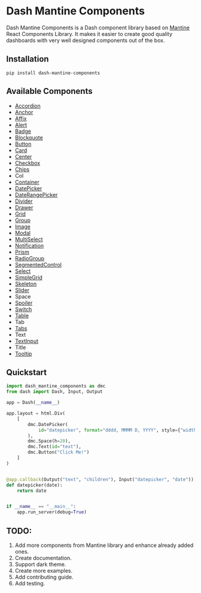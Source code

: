 # Dash Mantine Components

Dash Mantine Components is a Dash component library based on [Mantine](https://mantine.dev/) React Components Library. It makes it easier to create good quality dashboards with very well designed components out of the box.

## Installation

```
pip install dash-mantine-components
```

## Available Components

-   [Accordion](examples/accordion.py)
-   [Anchor](examples/anchor.py)
-   [Affix](examples/affix.py)
-   [Alert](examples/alert.py)
-   [Badge](examples/badge.py)
-   [Blockquote](examples/blockquote.py)
-   [Button](examples/button.py)
-   [Card](examples/card.py)
-   [Center](examples/center.py)
-   [Checkbox](examples/checkbox.py)
-   [Chips](examples/ships.py)
-   Col
-   [Container](examples/container.py)
-   [DatePicker](examples/datepicker.py)
-   [DateRangePicker](examples/datepicker.py)
-   [Divider](examples/divider.py)
-   [Drawer](examples/drawer.py)
-   [Grid](examples/grid.py)
-   [Group](examples/group.py)
-   [Image](examples/image.py)
-   [Modal](examples/modal.py)
-   [MultiSelect](examples/multiselect.py)
-   [Notification](examples/notification.py)
-   [Prism](examples/prism.py)
-   [RadioGroup](examples/radiogroup.py)
-   [SegmentedControl](examples/segmentedcontrol.py)
-   [Select](examples/select.py)
-   [SimpleGrid](examples/simplegrid.py)
-   [Skeleton](examples/skeleton.py)
-   [Slider](examples/slider.py)
-   Space
-   [Spoiler](examples/spoiler.py)
-   [Switch](examples/switch.py)
-   [Table](examples/table.py)
-   Tab
-   [Tabs](examples/tabs.py)
-   Text
-   [TextInput](examples/textinput.py)
-   Title
-   [Tooltip](examples/tooltip.py)

## Quickstart

```python
import dash_mantine_components as dmc
from dash import Dash, Input, Output

app = Dash(__name__)

app.layout = html.Div(
    [
        dmc.DatePicker(
            id="datepicker", format="dddd, MMMM D, YYYY", style={"width": "250px"}
        ),
        dmc.Space(h=20),
        dmc.Text(id="text"),
        dmc.Button("Click Me!")
    ]
)


@app.callback(Output("text", "children"), Input("datepicker", "date"))
def datepicker(date):
    return date


if __name__ == "__main__":
    app.run_server(debug=True)
```

## TODO:

1. Add more components from Mantine library and enhance already added ones.
2. Create documentation.
3. Support dark theme.
4. Create more examples.
5. Add contributing guide.
6. Add testing.
